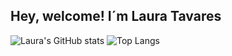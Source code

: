 ## Hey, welcome! I´m Laura Tavares


![Laura's GitHub stats](https://github-readme-stats.vercel.app/api?username=Laura-Tavares&include_all_commits=true&theme=dracula&count_private=true)
![Top Langs](https://github-readme-stats.vercel.app/api/top-langs/?username=Laura-Tavares&layout=compact&langs_count=16&count_private=true&include_all_commits=true&count_private=true&theme=material-palenight)

  
